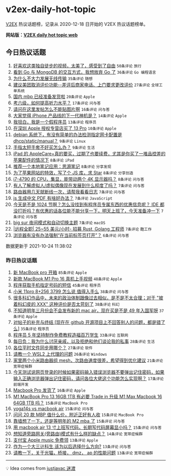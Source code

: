 # v2ex-daily-hot-topic

[V2EX](https://www.v2ex.com/) 热议话题榜，记录从 2020-12-18 日开始的 V2EX 热议话题榜单。

**网站版：[V2EX daily hot topic web](https://boojack.github.io/v2ex-daily-hot-topic-web/)**

## 今日热议话题

<!-- TODAY BEGIN -->

1. [好喜欢这类独自徒步的视频，太美了，感受到了自由](https://www.v2ex.com/t/810131) `50条评论` `旅行`
1. [看到 Go 与 MongoDB 的交互方式，我想放弃 Go 了](https://www.v2ex.com/t/810126) `36条评论` `Go 编程语言`
1. [为什么不大力发展无线传输](https://www.v2ex.com/t/810104) `35条评论` `随想`
1. [建议美团取消评价功能--差评后商家电话、上门要求更改评价](https://www.v2ex.com/t/810159) `27条评论` `全球工单系统`
1. [国内 mbp 已经准备发货啦](https://www.v2ex.com/t/810120) `20条评论` `Apple`
1. [考六级，如何提高听力水平？](https://www.v2ex.com/t/810138) `17条评论` `问与答`
1. [请问在这里发帖怎么不能贴图片啊](https://www.v2ex.com/t/810127) `16条评论` `问与答`
1. [大家觉得 iPhone 产品线的下一代神机是？](https://www.v2ex.com/t/810147) `14条评论` `Apple`
1. [我坦白，我是一个假程序员](https://www.v2ex.com/t/810156) `13条评论` `程序员`
1. [在深圳 Apple 授权专营店买了 13 Pro](https://www.v2ex.com/t/810125) `10条评论` `Apple`
1. [debian 系统下，有没有简单的办法检测指定网卡配置是 dhcp/static/manual？](https://www.v2ex.com/t/810117) `9条评论` `Linux`
1. [手指太短手套不好买怎么办？](https://www.v2ex.com/t/810108) `9条评论` `生活`
1. [iPad 的 AppleCare+真的要买，过期了也要续费，尤其是你买了一堆品控差的苹果配件的情况下](https://www.v2ex.com/t/810150) `8条评论` `iPad`
1. [推荐一个本地笔记应用：思源笔记](https://www.v2ex.com/t/810143) `8条评论` `分享发现`
1. [为了苹果网站的特效，写了个 JS 库，求 Star](https://www.v2ex.com/t/810137) `8条评论` `分享创造`
1. [i7-4790 的 CPU，集显，能带动两个 4K 显示器吗？](https://www.v2ex.com/t/810116) `8条评论` `问与答`
1. [有人了解虚拟人/虚拟偶像现在发展到什么程度了吗？](https://www.v2ex.com/t/810167) `7条评论` `问与答`
1. [路由器用几天就断线一次，请帮我看看日志](https://www.v2ex.com/t/810155) `7条评论` `问与答`
1. [js 生成中文 PDF 有啥好办法？](https://www.v2ex.com/t/810128) `7条评论` `JavaScript`
1. [今天是不是 1024 节啊？怎么没找到有程序员专属东西的优惠信息呢？ IDE 都没打折吗？有优惠的话各位能不能分享一下，明天上班了，今天准备冲一下](https://www.v2ex.com/t/810123) `7条评论` `问与答`
1. [big sur 夜间模式和自动切换主题](https://www.v2ex.com/t/810119) `7条评论` `macOS`
1. [|远程全职| 25~55 美元/小时- 招募 Rust, Golang 工程师](https://www.v2ex.com/t/810109) `7条评论` `酷工作`
1. [浏览器有没有办法强制“在当前标签页打开”？](https://www.v2ex.com/t/810164) `6条评论` `问与答`

数据更新于 2021-10-24 11:38:02

<!-- TODAY END -->

### 昨日热议话题

<!-- YESTERDAY BEGIN -->

1. [新 MacBook pro 开箱](https://www.v2ex.com/t/809961) `85条评论` `Apple`
1. [新款 MacBook M1 Pro 16 真机上手视频](https://www.v2ex.com/t/810038) `48条评论` `Apple`
1. [程序获取手机指定号码的短信](https://www.v2ex.com/t/809973) `45条评论` `程序员`
1. [小米 11pro 8+256 3799 怎么说 值得入手么](https://www.v2ex.com/t/809960) `38条评论` `问与答`
1. [很多科幻作品中，未来的政治体制跟像过去相似，是不是不太合理；对于 "披着科幻皮的 XXX" 这种评价是否太苛刻了](https://www.v2ex.com/t/809976) `38条评论` `科幻`
1. [不知道明年三月份会不会发布新的 mac air，现在买是不是 49 年入国军呀](https://www.v2ex.com/t/809982) `37条评论` `Apple`
1. [对帖子的补充与终结 [现在在 github 开源项目上不回答别人的问题，都是错了么]](https://www.v2ex.com/t/809972) `35条评论` `程序员`
1. [程序员 5 年坚持制作免费教程造福百万学生](https://www.v2ex.com/t/810045) `33条评论` `互联网`
1. [每日负：我为什么讨厌亲戚，以及拒绝和他们谈论我的私事](https://www.v2ex.com/t/810003) `28条评论` `生活`
1. [各位平时文件同步用哪个？](https://www.v2ex.com/t/810009) `27条评论` `软件`
1. [请教一个 WSL2 上代理的问题](https://www.v2ex.com/t/809967) `26条评论` `Windows`
1. [家里两个小米路由器组 mesh，次路由速度很差，希望得到优化建议](https://www.v2ex.com/t/810034) `21条评论` `宽带症候群`
1. [今天测试说网页登录的时候如果密码输入错误浏览器不要弹出记住密码，如果输入正确浏览器弹出记住密码，请问各位大佬这个功能怎么实现啊？](https://www.v2ex.com/t/810019) `17条评论` `前端开发`
1. [Macbook Pro 发货了](https://www.v2ex.com/t/810021) `16条评论` `Apple`
1. [M1 MacBook Pro 13 16GB 1TB 有必要 Trade in 升级 M1 Max Macbook 16 64GB 1TB 吗？](https://www.v2ex.com/t/810073) `15条评论` `MacBook Pro`
1. [yoga14s vs macbook air](https://www.v2ex.com/t/810053) `15条评论` `问与答`
1. [问问 20 款 MBP 值什么价，附近正好有人收](https://www.v2ex.com/t/810006) `15条评论` `MacBook Pro`
1. [靠墙想了一下，还是等明年的 M2 mba 了](https://www.v2ex.com/t/809998) `15条评论` `问与答`
1. [用 macbook air 13 寸上班写代码，长期写代码屏幕显小吗？](https://www.v2ex.com/t/809970) `15条评论` `问与答`
1. [想知道旁路网关(旁路由)模式有什么样的缺点？](https://www.v2ex.com/t/809992) `14条评论` `宽带症候群`
1. [支付宝 Apple music 免费领](https://www.v2ex.com/t/810035) `13条评论` `Apple`
1. [作为一个大三计科生,该为以后选择什么方向?](https://www.v2ex.com/t/809974) `13条评论` `问与答`
1. [请教一下，关于光猫，桥接， dmz， ap 的性能问题](https://www.v2ex.com/t/809966) `13条评论` `宽带症候群`

<!-- YESTERDAY END -->

---

💡 Idea comes from [justjavac 迷渡](https://github.com/justjavac/)
